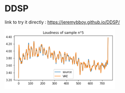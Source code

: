 # DDSP



link to try it directly : 
https://jeremybboy.github.io/DDSP/


![](images/loudness_5.png)
